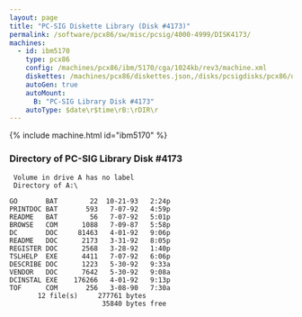 ```yaml
---
layout: page
title: "PC-SIG Diskette Library (Disk #4173)"
permalink: /software/pcx86/sw/misc/pcsig/4000-4999/DISK4173/
machines:
  - id: ibm5170
    type: pcx86
    config: /machines/pcx86/ibm/5170/cga/1024kb/rev3/machine.xml
    diskettes: /machines/pcx86/diskettes.json,/disks/pcsigdisks/pcx86/diskettes.json
    autoGen: true
    autoMount:
      B: "PC-SIG Library Disk #4173"
    autoType: $date\r$time\rB:\rDIR\r
---
```


{% include machine.html id="ibm5170" %}

### Directory of PC-SIG Library Disk #4173

     Volume in drive A has no label
     Directory of A:\

    GO       BAT        22  10-21-93   2:24p
    PRINTDOC BAT       593   7-07-92   4:59p
    README   BAT        56   7-07-92   5:01p
    BROWSE   COM      1088   7-09-87   5:58p
    DC       DOC     81463   4-01-92   9:06p
    README   DOC      2173   3-31-92   8:05p
    REGISTER DOC      2568   3-28-92   1:40p
    TSLHELP  EXE      4411   7-07-92   6:06p
    DESCRIBE DOC      1223   5-30-92   9:33a
    VENDOR   DOC      7642   5-30-92   9:08a
    DCINSTAL EXE    176266   4-01-92   9:13p
    TOF      COM       256   3-08-90   7:30a
           12 file(s)     277761 bytes
                           35840 bytes free
